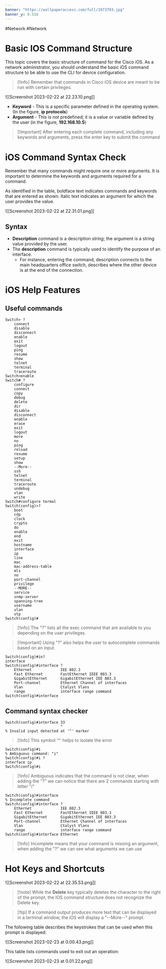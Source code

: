 ```yaml
---
banner: "https://wallpaperaccess.com/full/1973703.jpg"
banner_y: 0.516
---
```

#Network #Network 

# Basic IOS Command Structure

This topic covers the basic structure of command for the Cisco iOS.  As a network administrator, you should understand the basic iOS command structure to be able to use the CLI for device configuration.

> [!info] Remember that commands in Cisco iOS device are meant to be run with certain privileges.
> 


![[Screenshot 2023-02-22 at 22.23.10.png]]

* **Keyword** - This is a specific parameter defined in the operating system. (In the figure, **ip protocols**)
* **Argument** - This is not predefined; it is a value or variable defined by the user (in the figure, **192.168.10.5**)

> [!important] After entering each complete command, including any keywords and arguments, press the enter key to submit the command
> 

# iOS Command Syntax Check

Remember that many commands might require one or more arguments. It is important to determine the keywords and arguments required for a command.

As identified in the table, boldface text indicates commands and keywords that are entered as shown. Italic text indicates an argument for which the user provides the value.

![[Screenshot 2023-02-22 at 22.31.01.png]]

## Syntax 

* **Description** command is a description *string*; the argument is a string value provided by the user.
* The **description** command is typically used to identify the purpose of an interface.
	*  For instance, entering the command, description connects to the main headquarters office switch, describes where the other device is at the end of the connection. 


# iOS Help Features

## Useful commands 

``` shell
Switch> ?
	connect
	disable
	disconnect
	enable 
	exit 
	logout
	ping
	resume
	show
	telnet
	terminal
	traceroute
Switch>enable
Switch# ?
	configure
	connect
	copy
	debug
	delete
	dir
	disable
	disconnect
	enable
	erase
	exit
	logout
	more
	no
	ping
	reload
	resume
	setup
	show
	--More--
	ssh
	telnet
	terminal
	traceroute
	undebug
	vlan
	write
Switch#configure termal
Switch(config)>?
	boot
	cdp
	clock
	crypto
	do
	enable
	end
	exit
	hostname
	interface
	ip
	line
	mac
	mac-address-table
	mls
	no
	port-channel
	privilege
	--MORE--
	service
	snmp-server
	spanning-tree
	username
	vlan
	vtp
Switch(config)#

```

> [!info] The "?" lists all the exec command that are available to you depending on the user privileges. 

> [!important] Using "?" also helps the user to autocomplete commands based on an input.
> 

``` shell
Switch(config)#in?
interface
Switch(config)#interface ?
	Ethernet             IEE 802.3
	Fast Ethernet        FastEthernet IEEE 803.3
	GigabitEthernet      GigabitEthernet IEE 803.3
	Port-channel         Ethernet Channel of interfaces
	Vlan                 Ctalyst Vlans
	range                interface range command
Switch(config)#interface
```

## Command syntax checker

``` shell
Switch(config)#interface 33
		                 ^
% Invalid input detected at '^' marker
```

> [!info] This symbol '^' helps to isolate the error
> 

``` shell
Switch(config)#i
% Ambiguous command: "i"
Switch(config)#i ?
interface ip
Switch(config)#i
```

> [!info] Ambiguous indicates that the command is not clear, when adding the "?" we can notice that there are 2 commands starting with letter "i"
> 

``` shell
Switch(config)#interface 
% Incomplete command
Switch(config)#interface ?
	Ethernet             IEE 802.3
	Fast Ethernet        FastEthernet IEEE 803.3
	GigabitEthernet      GigabitEthernet IEE 803.3
	Port-channel         Ethernet Channel of interfaces
	Vlan                 Ctalyst Vlans
	range                interface range command
Switch(config)#interface Ethernet
```

> [!info] Incomplete means that your command is missing an argument, when adding the "?" we can see what arguments we can use
> 

# Hot Keys and Shortcuts

![[Screenshot 2023-02-22 at 22.35.53.png]]

> [!note] While the **Delete** key typically deletes the character to the right of the prompt, the IOS command structure does not recognize the Delete key.
> 

> [!tip] If a command output produces more text that can be displayed in a terminal window, the iOS will display a "--More--" prompt. 
> 

The following table describes the keystrokes that can be used when this prompt is displayed:

![[Screenshot 2023-02-23 at 0.00.43.png]]

This table lists commands used to exit out an operation: 

![[Screenshot 2023-02-23 at 0.01.22.png]]

